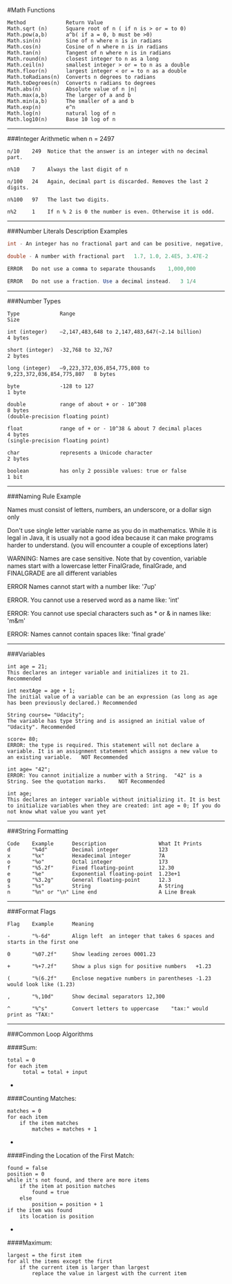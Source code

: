 #Math Functions

```
Method             Return Value
Math.sqrt (n)      Square root of n ( if n is > or = to 0)
Math.pow(a,b)      a^b( if a = 0, b must be >0)
Math.sin(n)        Sine of n where n is in radians
Math.cos(n)        Cosine of n where n is in radians
Math.tan(n)        Tangent of n where n is in radians
Math.round(n)      closest integer to n as a long
Math.ceil(n)       smallest integer > or = to n as a double
Math.floor(n)      largest integer < or = to n as a double
Math.toRadians(n)  Converts n degrees to radians
Math.toDegrees(n)  Converts n radians to degrees
Math.abs(n)        Absolute value of n |n|
Math.max(a,b)      The larger of a and b
Math.min(a,b)      The smaller of a and b
Math.exp(n)        e^n
Math.log(n)        natural log of n
Math.log10(n)      Base 10 log of n
```

***

###Integer Arithmetic when n = 2497

```
n/10    249  Notice that the answer is an integer with no decimal part.

n%10    7    Always the last digit of n

n/100   24   Again, decimal part is discarded. Removes the last 2 digits.

n%100   97   The last two digits.

n%2     1    If n % 2 is 0 the number is even. Otherwise it is odd.
```

***

###Number Literals Description Examples

```java
int - An integer has no fractional part and can be positive, negative, or 0.  5,-100,0

double - A number with fractional part   1.7, 1.0, 2.4E5, 3.47E-2

ERROR   Do not use a comma to separate thousands    1,000,000

ERROR   Do not use a fraction. Use a decimal instead.   3 1/4
```

***

###Number Types

```
Type             Range                                                     Size

int (integer)    –2,147,483,648 to 2,147,483,647(~2.14 billion)            4 bytes

short (integer)  -32,768 to 32,767                                         2 bytes

long (integer)   –9,223,372,036,854,775,808 to 9,223,372,036,854,775,807   8 bytes

byte             -128 to 127                                               1 byte

double           range of about + or - 10^308                              8 bytes
(double-precision floating point)

float            range of + or - 10^38 & about 7 decimal places            4 bytes
(single-precision floating point)

char             represents a Unicode character                            2 bytes

boolean          has only 2 possible values: true or false                 1 bit
```

***

###Naming Rule Example

Names must consist of letters, numbers, an underscore, or a dollar sign only

Don't use single letter variable name as you do in mathematics. While it is legal in Java, it is usually not a good idea because it can make programs harder to understand. (you will encounter a couple of exceptions later)

WARNING: Names are case sensitive. Note that by covention, variable names start with a lowercase letter FinalGrade, finalGrade, and FINALGRADE are all different variables

ERROR Names cannot start with a number like: '7up'

ERROR. You cannot use a reserved word as a name like: 'int'

ERROR: You cannot use special characters such as * or & in names like: 'm&m'

ERROR: Names cannot contain spaces like: 'final grade'

***

###Variables

```
int age = 21;
This declares an integer variable and initializes it to 21. Recommended

int nextAge = age + 1;
The initial value of a variable can be an expression (as long as age has been previously declared.) Recommended

String course= "Udacity";
The variable has type String and is assigned an initial value of "Udacity". Recommended

score= 80;
ERROR: the type is required. This statement will not declare a variable. It is an assignment statement which assigns a new value to an existing variable.   NOT Recommended

int age= "42";
ERROR: You cannot initialize a number with a String.  "42" is a String. See the quotation marks.    NOT Recommended

int age;
This declares an integer variable without initializing it. It is best to initialize variables when they are created: int age = 0; If you do not know what value you want yet
```

***

###String Formatting

```
Code    Example      Description                 What It Prints
d       "%4d"        Decimal integer             123
x       "%x"         Hexadecimal integer         7A
o       "%o"         Octal integer               173
f       "%5.2f"      Fixed floating-point        12.30
e       "%e"         Exponential floating-point  1.23e+1
g       "%3.2g"      General floating-point      12.3
s       "%s"         String                      A String
n       "%n" or "\n" Line end                    A Line Break
```

***

###Format Flags

```
Flag    Example      Meaning

-       "%-6d"       Align left  an integer that takes 6 spaces and starts in the first one

0       "%07.2f"     Show leading zeroes 0001.23

+       "%+7.2f"     Show a plus sign for positive numbers   +1.23

(       "%(6.2f"     Enclose negative numbers in parentheses -1.23 would look like (1.23)

,       "%,10d"      Show decimal separators 12,300

^       "%^s"        Convert letters to uppercase    "tax:" would print as "TAX:"
```

***

###Common Loop Algorithms

####Sum:

```
total = 0
for each item
     total = total + input
```

-

####Counting Matches:

```
matches = 0
for each item
    if the item matches
        matches = matches + 1
```

-

####Finding the Location of the First Match:

```
found = false
position = 0
while it's not found, and there are more items
    if the item at position matches
        found = true
    else
        position = position + 1
if the item was found
    its location is position
```

-

####Maximum:

```
largest = the first item
for all the items except the first
    if the current item is larger than largest
        replace the value in largest with the current item
```
